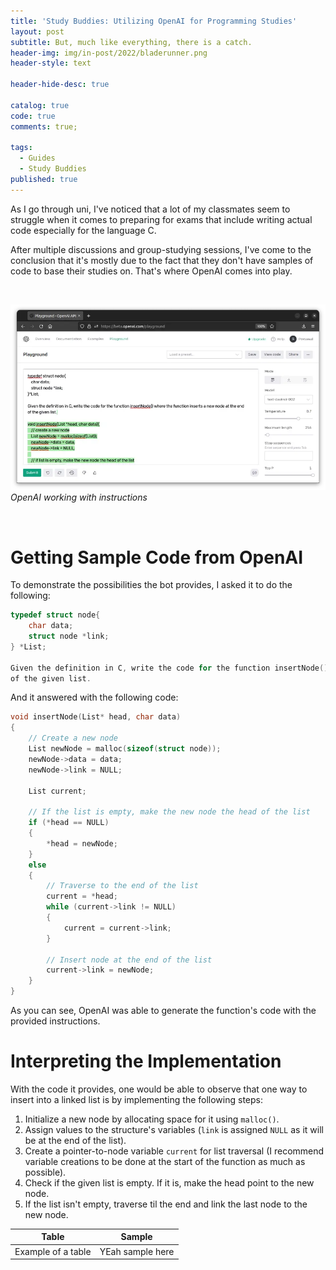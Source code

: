 ```yaml
---
title: 'Study Buddies: Utilizing OpenAI for Programming Studies'
layout: post
subtitle: But, much like everything, there is a catch.
header-img: img/in-post/2022/bladerunner.png
header-style: text

header-hide-desc: true

catalog: true
code: true
comments: true;

tags:
  - Guides
  - Study Buddies
published: true
---
```


As I go through uni, I've noticed that a lot of my classmates seem to struggle when it comes to preparing for exams that include writing actual code especially for the language C. <!--more-->

After multiple discussions and group-studying sessions, I've come to the conclusion that it's mostly due to the fact that they don't have samples of code to base their studies on. That's where OpenAI comes into play.

<br>

![OpenAI](/img/in-post/2022/ai.webp)
*OpenAI working with instructions*

<br>

# Getting Sample Code from OpenAI

To demonstrate the possibilities the bot provides, I asked it to do the following:

```c
typedef struct node{
    char data;
    struct node *link;
} *List;

Given the definition in C, write the code for the function insertNode() where the function inserts a new node at the end
of the given list.
```

And it answered with the following code:

```c
void insertNode(List* head, char data)
{
    // Create a new node
    List newNode = malloc(sizeof(struct node));
    newNode->data = data;
    newNode->link = NULL;

    List current;

    // If the list is empty, make the new node the head of the list
    if (*head == NULL)
    {
        *head = newNode;
    }
    else
    {
        // Traverse to the end of the list
        current = *head;
        while (current->link != NULL)
        {
            current = current->link;
        }

        // Insert node at the end of the list
        current->link = newNode;
    }
}
```

As you can see, OpenAI was able to generate the function's code with the provided instructions.

# Interpreting the Implementation

With the code it provides, one would be able to observe that one way to insert into a linked list is by implementing the following
steps:

1. Initialize a new node by allocating space for it using `malloc()`.
2. Assign values to the structure's variables (`link` is assigned `NULL` as it will be at the end of the list).
3. Create a pointer-to-node variable `current` for list traversal (I recommend variable creations to be done at the start of the function as much as possible).
4. Check if the given list is empty. If it is, make the head point to the new node.
5. If the list isn't empty, traverse til the end and link the last node to the new node.

| Table              | Sample           |
|--------------------|------------------|
| Example of a table | YEah sample here |
